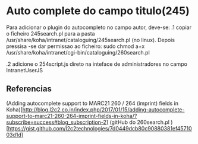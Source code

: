 # Auto complete do campo titulo(245)
Para adicionar o plugin do autocompleto no campo autor, deve-se:
.1 copiar o ficheiro 245search.pl para a pasta /usr/share/koha/intranet/cataloguing/245search.pl (no linux).
Depois pressisa -se dar permissao ao ficheiro:
sudo chmod a+x /usr/share/koha/intranet/cgi-bin/cataloguing/260search.pl

.2 adicione o 254script.js direto na inteface de administradores no campo IntranetUserJS



## Referencias
(Adding autocomplete support to MARC21 260 / 264 (imprint) fields in Koha)[http://blog.l2c2.co.in/index.php/2017/01/15/adding-autocomplete-support-to-marc21-260-264-imprint-fields-in-koha/?subscribe=success#blog_subscription-2]
(gitHub do  260search.pl )[https://gist.github.com/l2c2technologies/7d0449dcb80c90880381ef4571003d1d]

